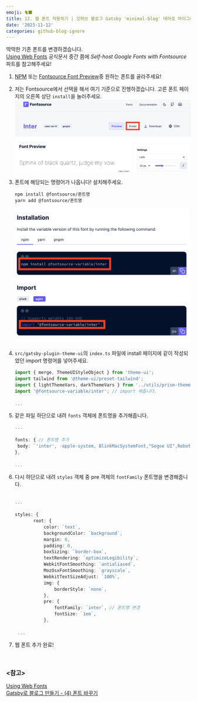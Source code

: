 ```yaml
---
emoji: 🐈‍⬛
title: 12. 웹 폰트 적용하기 | 깃허브 블로그 Gatsby 'minimal-blog' 테마로 마이그레이션 하기
date: '2023-11-12'
categories: github-blog-ignore
---
```


딱딱한 기존 폰트를 변경하겠습니다.  
[Using Web Fonts](https://www.gatsbyjs.com/docs/how-to/styling/using-web-fonts/#self-host-google-fonts-with-fontsource) 공식문서 중간 쯤에 _Self-host Google Fonts with Fontsource_ 파트를 참고해주세요!

1. [NPM](https://www.npmjs.com/search?q=fontsource) 또는 [Fontsource Font Preview](https://fontsource.org/)중 원하는 폰트를 골라주세요!
2. 저는 Fontsource에서 선택을 해서 여기 기준으로 진행하겠습니다. 고른 폰트 페이지의 오른쪽 상단 `install`을 눌러주세요.
   ![img1](./webFont_1.png)
3. 폰트에 해당되는 명령어가 나옵니다! 설치해주세요.

   ```
   npm install @fontsource/폰트명
   yarn add @fontsource/폰트명

   ```

   ![img2](./webFont_2.png)

4. `src/gatsby-plugin-theme-ui`의 `index.ts` 파일에 install 페이지에 같이 작성되었던 import 명령어를 넣어주세요.

   ```ts title="src/gatsby-plugin-theme-ui/index.ts" highlight=4
   import { merge, ThemeUIStyleObject } from 'theme-ui';
   import tailwind from '@theme-ui/preset-tailwind';
   import { lightThemeVars, darkThemeVars } from '../utils/prism-themes';
   import '@fontsource-variable/inter'; // import 해줍니다.

   ...

   ```

5. 같은 파일 하단으로 내려 `fonts` 객체에 폰트명을 추가해줍니다.

   ```ts title="src/gatsby-plugin-theme-ui/index.ts" highlight=4
   ...

   fonts: { // 폰트명 추가
   	body: `'inter', -apple-system, BlinkMacSystemFont,"Segoe UI",Roboto,"Helvetica Neue",Arial,"Noto Sans",sans-serif,"Apple Color Emoji","Segoe UI Emoji","Segoe UI Symbol","Noto Color Emoji"`,
   },

   ...

   ```

6. 다시 하단으로 내려 `styles` 객체 중 pre 객체의 `fontFamily` 폰트명을 변경해줍니다.

   ```ts title="src/gatsby-plugin-theme-ui/index.ts" highlight=18

   ...

   styles: {
          root: {
              color: `text`,
              backgroundColor: `background`,
              margin: 0,
              padding: 0,
              boxSizing: `border-box`,
              textRendering: `optimizeLegibility`,
              WebkitFontSmoothing: `antialiased`,
              MozOsxFontSmoothing: `grayscale`,
              WebkitTextSizeAdjust: `100%`,
              img: {
                  borderStyle: `none`,
              },
              pre: {
                  fontFamily: `inter`, // 폰트명 변경
                  fontSize: `1em`,
              },

    ...

   ```

7. 웹 폰트 추가 완료!

<br />

### \<참고>

[Using Web Fonts](https://www.gatsbyjs.com/docs/how-to/styling/using-web-fonts/#self-host-google-fonts-with-fontsource)  
[Gatsby로 블로그 만들기 - (4) 폰트 바꾸기](<https://0andme.github.io/blog/gatsby%EB%A1%9C-%EB%B8%94%EB%A1%9C%EA%B7%B8-%EB%A7%8C%EB%93%A4%EA%B8%B0-(4)-%ED%8F%B0%ED%8A%B8-%EB%B0%94%EA%BE%B8%EA%B8%B0/>)
